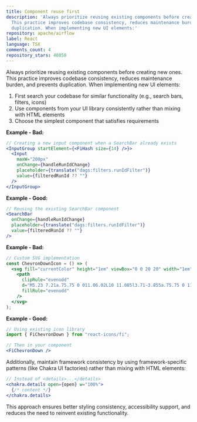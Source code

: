 ```yaml
---
title: Component reuse first
description: 'Always prioritize reusing existing components before creating new ones.
  This practice improves codebase consistency, reduces maintenance burden, and prevents
  duplication. When implementing new UI elements:'
repository: apache/airflow
label: React
language: TSX
comments_count: 4
repository_stars: 40858
---
```


Always prioritize reusing existing components before creating new ones. This practice improves codebase consistency, reduces maintenance burden, and prevents duplication. When implementing new UI elements:

1. First search your codebase for similar functionality (e.g., search bars, filters, icons)
2. Use components from your UI library consistently rather than mixing with HTML elements
3. Choose the simplest component that satisfies requirements

**Example - Bad:**
```jsx
// Creating a new input component when a SearchBar already exists
<InputGroup startElement={<FiHash size={14} />}>
  <Input
    maxW="200px"
    onChange={handleRunIdChange}
    placeholder={translate("dags:filters.runIdFilter")}
    value={filteredRunId ?? ""}
  />
</InputGroup>
```

**Example - Good:**
```jsx
// Reusing the existing SearchBar component
<SearchBar
  onChange={handleRunIdChange}
  placeholder={translate("dags:filters.runIdFilter")}
  value={filteredRunId ?? ""}
/>
```

**Example - Bad:**
```jsx
// Custom SVG implementation
const ChevronDownIcon = () => (
  <svg fill="currentColor" height="1em" viewBox="0 0 20 20" width="1em">
    <path
      clipRule="evenodd"
      d="M5.23 7.21a.75.75 0 011.06.02L10 11.085l3.71-3.855a.75.75 0 111.08 1.04l-4.24 4.4a.75.75 0 01-1.08 0l-4.24-4.4a.75.75 0 01.02-1.06z"
      fillRule="evenodd"
    />
  </svg>
);
```

**Example - Good:**
```jsx
// Using existing icon library
import { FiChevronDown } from "react-icons/fi";

// Then in your component
<FiChevronDown />
```

Additionally, maintain framework consistency by using framework-specific patterns (like Chakra UI factories) rather than mixing with HTML elements:

```jsx
// Instead of <details>...</details>
<chakra.details open={open} w="100%">
  {/* content */}
</chakra.details>
```

This approach ensures better styling consistency, accessibility support, and reduces the need to reinvent existing functionality.
